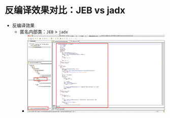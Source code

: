 # 反编译效果对比：JEB vs jadx

* 反编译效果
  * 匿名内部类：`JEB` > `jadx`
    * ![jeb_decompile_inner_class_good](../../assets/img/jeb_decompile_inner_class_good.jpg)
